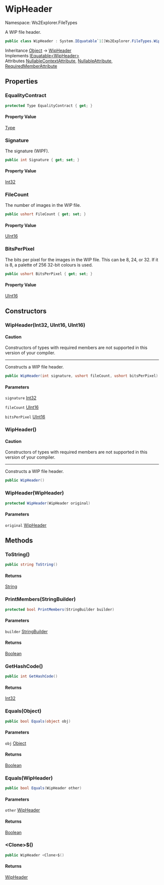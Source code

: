 # WipHeader

Namespace: Ws2Explorer.FileTypes

A WIP file header.

```csharp
public class WipHeader : System.IEquatable`1[[Ws2Explorer.FileTypes.WipHeader, Ws2Explorer, Version=1.0.0.0, Culture=neutral, PublicKeyToken=null]]
```

Inheritance [Object](https://docs.microsoft.com/en-us/dotnet/api/system.object) → [WipHeader](./ws2explorer.filetypes.wipheader.md)<br>
Implements [IEquatable&lt;WipHeader&gt;](https://docs.microsoft.com/en-us/dotnet/api/system.iequatable-1)<br>
Attributes [NullableContextAttribute](https://docs.microsoft.com/en-us/dotnet/api/system.runtime.compilerservices.nullablecontextattribute), [NullableAttribute](https://docs.microsoft.com/en-us/dotnet/api/system.runtime.compilerservices.nullableattribute), [RequiredMemberAttribute](https://docs.microsoft.com/en-us/dotnet/api/system.runtime.compilerservices.requiredmemberattribute)

## Properties

### **EqualityContract**

```csharp
protected Type EqualityContract { get; }
```

#### Property Value

[Type](https://docs.microsoft.com/en-us/dotnet/api/system.type)<br>

### **Signature**

The signature (WIPF).

```csharp
public int Signature { get; set; }
```

#### Property Value

[Int32](https://docs.microsoft.com/en-us/dotnet/api/system.int32)<br>

### **FileCount**

The number of images in the WIP file.

```csharp
public ushort FileCount { get; set; }
```

#### Property Value

[UInt16](https://docs.microsoft.com/en-us/dotnet/api/system.uint16)<br>

### **BitsPerPixel**

The bits per pixel for the images in the WIP file.
 This can be 8, 24, or 32. If it is 8, a palette of 256 32-bit colours is used.

```csharp
public ushort BitsPerPixel { get; set; }
```

#### Property Value

[UInt16](https://docs.microsoft.com/en-us/dotnet/api/system.uint16)<br>

## Constructors

### **WipHeader(Int32, UInt16, UInt16)**

#### Caution

Constructors of types with required members are not supported in this version of your compiler.

---

Constructs a WIP file header.

```csharp
public WipHeader(int signature, ushort fileCount, ushort bitsPerPixel)
```

#### Parameters

`signature` [Int32](https://docs.microsoft.com/en-us/dotnet/api/system.int32)<br>

`fileCount` [UInt16](https://docs.microsoft.com/en-us/dotnet/api/system.uint16)<br>

`bitsPerPixel` [UInt16](https://docs.microsoft.com/en-us/dotnet/api/system.uint16)<br>

### **WipHeader()**

#### Caution

Constructors of types with required members are not supported in this version of your compiler.

---

Constructs a WIP file header.

```csharp
public WipHeader()
```

### **WipHeader(WipHeader)**

```csharp
protected WipHeader(WipHeader original)
```

#### Parameters

`original` [WipHeader](./ws2explorer.filetypes.wipheader.md)<br>

## Methods

### **ToString()**

```csharp
public string ToString()
```

#### Returns

[String](https://docs.microsoft.com/en-us/dotnet/api/system.string)<br>

### **PrintMembers(StringBuilder)**

```csharp
protected bool PrintMembers(StringBuilder builder)
```

#### Parameters

`builder` [StringBuilder](https://docs.microsoft.com/en-us/dotnet/api/system.text.stringbuilder)<br>

#### Returns

[Boolean](https://docs.microsoft.com/en-us/dotnet/api/system.boolean)<br>

### **GetHashCode()**

```csharp
public int GetHashCode()
```

#### Returns

[Int32](https://docs.microsoft.com/en-us/dotnet/api/system.int32)<br>

### **Equals(Object)**

```csharp
public bool Equals(object obj)
```

#### Parameters

`obj` [Object](https://docs.microsoft.com/en-us/dotnet/api/system.object)<br>

#### Returns

[Boolean](https://docs.microsoft.com/en-us/dotnet/api/system.boolean)<br>

### **Equals(WipHeader)**

```csharp
public bool Equals(WipHeader other)
```

#### Parameters

`other` [WipHeader](./ws2explorer.filetypes.wipheader.md)<br>

#### Returns

[Boolean](https://docs.microsoft.com/en-us/dotnet/api/system.boolean)<br>

### **&lt;Clone&gt;$()**

```csharp
public WipHeader <Clone>$()
```

#### Returns

[WipHeader](./ws2explorer.filetypes.wipheader.md)<br>

